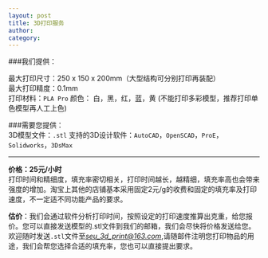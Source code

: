 ```yaml
---
layout: post
title: 3D打印服务
author: 
category: 
---
```


###我们提供：  

最大打印尺寸：250 x 150 x 200mm（大型结构可分别打印再装配）    
最大打印精度：0.1mm    
打印材料：`PLA Pro` 
颜色： 白，黑，红，蓝，黄 
(不能打印多彩模型，推荐打印单色模型再人工上色)  


###需要您提供：  
3D模型文件：`.stl`
支持的3D设计软件：`AutoCAD`，`OpenSCAD`，`ProE`，`Solidworks`，`3DsMax`  

******************************

**价格：25元/小时**  
打印时间和精细度，填充率密切相关，打印时间越长，越精细，填充率高也会带来强度的增加。淘宝上其他的店铺基本采用固定2元/g的收费和固定的填充率及打印速度，不一定适不同功能产品的要求。


**估价**：我们会通过软件分析打印时间，按照设定的打印速度推算出克重，给您报价。您可以直接发送模型的.stl文件到我们的邮箱，我们会尽快将价格发送给您。
欢迎随时发送`.stl`文件至*seu_3d_print@163.com*,请随邮件注明您打印物品的用途，我们会帮您选择合适的填充率，您也可以直接提出要求。  
